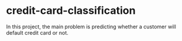 # credit-card-classification

In this project, the main problem is predicting whether a customer will default credit card or not. 
